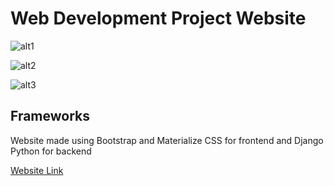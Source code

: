 # Web Development Project Website

![alt1](https://raw.githubusercontent.com/Jenil-Vekaria/Webdev-Project-Website/master/screenshots/pic1.PNG)

![alt2](https://raw.githubusercontent.com/Jenil-Vekaria/Webdev-Project-Website/master/screenshots/pic2.PNG)

![alt3](https://raw.githubusercontent.com/Jenil-Vekaria/Webdev-Project-Website/master/screenshots/pic3.PNG)

## Frameworks

Website made using Bootstrap and Materialize CSS for frontend and Django Python for backend

[Website Link](https://jenil-vekaria.github.io/Final_WebDev_Website/)

